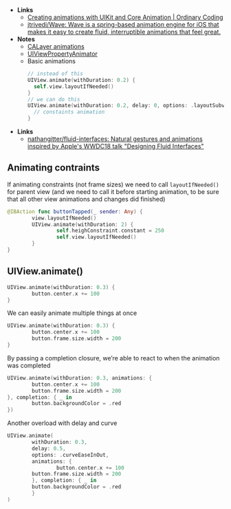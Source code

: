 - **Links**
	- [Creating animations with UIKit and Core Animation | Ordinary Coding](https://ordinarycoding.com/articles/creating-animations-with-uikit-ca/)
	- [jtrivedi/Wave: Wave is a spring-based animation engine for iOS that makes it easy to create fluid, interruptible animations that feel great.](https://github.com/jtrivedi/Wave)
- **Notes**
	- [CALayer animations](CALayer%20animations.md)
	- [UIViewPropertyAnimator](UIViewPropertyAnimator.md)
	- Basic animations
		```swift
		// instead of this
		UIView.animate(withDuration: 0.2) {
		  self.view.layoutIfNeeded()
		}
		// we can do this
		UIView.animate(withDuration: 0.2, delay: 0, options: .layoutSubviews) {
		  // constaints animation
		}
		```
- **Links**
	- [nathangitter/fluid-interfaces: Natural gestures and animations inspired by Apple's WWDC18 talk "Designing Fluid Interfaces"](https://github.com/nathangitter/fluid-interfaces)

## Animating contraints

If animating constraints (not frame sizes) we need to call `layoutIfNeeded()` for parent view (and we need to call it before starting animation, to be sure that all other view animations and changes did finished)

```swift
@IBAction func buttonTapped(_ sender: Any) {
		view.layoutIfNeeded()
		UIView.animate(withDuration: 2) {
				self.heighConstraint.constant = 250
				self.view.layoutIfNeeded()
		}
}
```

## UIView.animate()

```swift
UIView.animate(withDuration: 0.3) {
		button.center.x += 100
}
```

We can easily animate multiple things at once

```swift
UIView.animate(withDuration: 0.3) {
		button.center.x += 100
		button.frame.size.width = 200
}
```

By passing a completion closure, we’re able to react to when the animation was completed

```swift
UIView.animate(withDuration: 0.3, animations: {
		button.center.x += 100
		button.frame.size.width = 200
}, completion: { _ in
		button.backgroundColor = .red
})
```

Another overload with delay and curve

```swift
UIView.animate(
		withDuration: 0.3, 
		delay: 0.5, 
		options: .curveEaseInOut, 
		animations: {
				button.center.x += 100
        button.frame.size.width = 200
		}, completion: { _ in
        button.backgroundColor = .red
		}
)
```